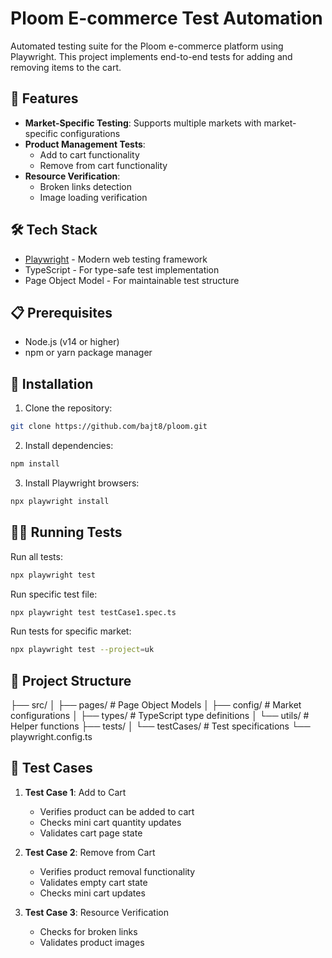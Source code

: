 # Ploom E-commerce Test Automation

Automated testing suite for the Ploom e-commerce platform using Playwright. This project implements end-to-end tests for adding and removing items to the cart.

## 🚀 Features

- **Market-Specific Testing**: Supports multiple markets with market-specific configurations
- **Product Management Tests**: 
  - Add to cart functionality
  - Remove from cart functionality
- **Resource Verification**:
  - Broken links detection
  - Image loading verification

## 🛠️ Tech Stack

- [Playwright](https://playwright.dev/) - Modern web testing framework
- TypeScript - For type-safe test implementation
- Page Object Model - For maintainable test structure

## 📋 Prerequisites

- Node.js (v14 or higher)
- npm or yarn package manager

## 🔧 Installation

1. Clone the repository:
```bash
git clone https://github.com/bajt8/ploom.git
```

2. Install dependencies:
```bash
npm install
```

3. Install Playwright browsers:
```bash
npx playwright install
```

## 🏃‍♂️ Running Tests

Run all tests:
```bash
npx playwright test
```

Run specific test file:
```bash
npx playwright test testCase1.spec.ts
```

Run tests for specific market:
```bash
npx playwright test --project=uk
```

## 📁 Project Structure

├── src/
│ ├── pages/ # Page Object Models
│ ├── config/ # Market configurations
│ ├── types/ # TypeScript type definitions
│ └── utils/ # Helper functions
├── tests/
│ └── testCases/ # Test specifications
└── playwright.config.ts

## 🧪 Test Cases

1. **Test Case 1**: Add to Cart
   - Verifies product can be added to cart
   - Checks mini cart quantity updates
   - Validates cart page state

2. **Test Case 2**: Remove from Cart
   - Verifies product removal functionality
   - Validates empty cart state
   - Checks mini cart updates

3. **Test Case 3**: Resource Verification
   - Checks for broken links
   - Validates product images

